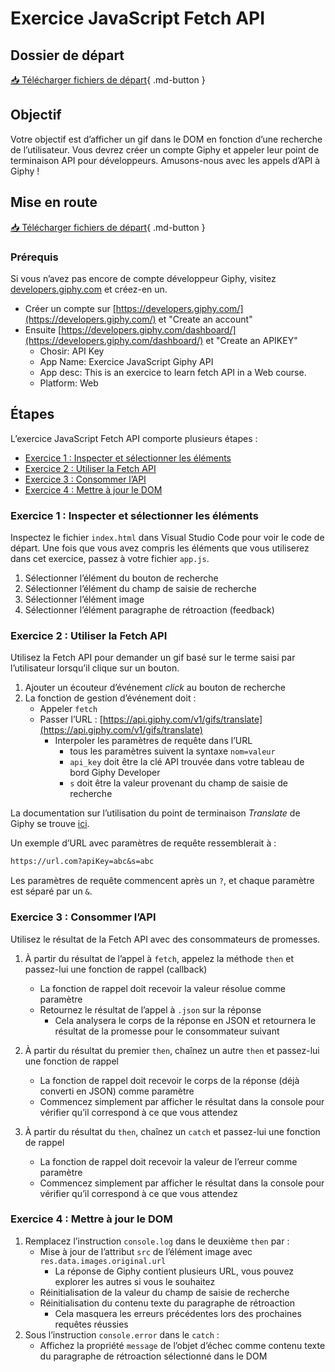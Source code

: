 # Exercice JavaScript Fetch API

## Dossier de départ

[📥 Télécharger fichiers de départ](depart.zip){ .md-button }

## Objectif

Votre objectif est d’afficher un gif dans le DOM en fonction d’une recherche de l’utilisateur. Vous devrez créer un compte Giphy et appeler leur point de terminaison API pour développeurs. Amusons-nous avec les appels d’API à Giphy !

## Mise en route

[📥 Télécharger fichiers de départ](./depart.zip){ .md-button }

### Prérequis

Si vous n’avez pas encore de compte développeur Giphy, visitez [developers.giphy.com](https://developers.giphy.com/) et créez-en un.

- Créer un compte sur [https://developers.giphy.com/](https://developers.giphy.com/) et "Create an account"
- Ensuite [https://developers.giphy.com/dashboard/](https://developers.giphy.com/dashboard/) et "Create an APIKEY"
  - Chosir: API Key
  - App Name: Exercice JavaScript Giphy API
  - App desc: This is an exercice to learn fetch API in a Web course.
  - Platform: Web

## Étapes

L’exercice JavaScript Fetch API comporte plusieurs étapes :

- [Exercice 1 : Inspecter et sélectionner les éléments](#exercice-1-inspecter-et-sélectionner-les-éléments)
- [Exercice 2 : Utiliser la Fetch API](#exercice-2-utiliser-la-fetch-api)
- [Exercice 3 : Consommer l’API](#exercice-3-consommer-lapi)
- [Exercice 4 : Mettre à jour le DOM](#exercice-4-mettre-à-jour-le-dom)

### Exercice 1 : Inspecter et sélectionner les éléments

Inspectez le fichier `index.html` dans Visual Studio Code pour voir le code de départ. Une fois que vous avez compris les éléments que vous utiliserez dans cet exercice, passez à votre fichier `app.js`.

1. Sélectionner l’élément du bouton de recherche  
2. Sélectionner l’élément du champ de saisie de recherche  
3. Sélectionner l’élément image  
4. Sélectionner l’élément paragraphe de rétroaction (feedback)  

### Exercice 2 : Utiliser la Fetch API

Utilisez la Fetch API pour demander un gif basé sur le terme saisi par l’utilisateur lorsqu’il clique sur un bouton.

1. Ajouter un écouteur d’événement *click* au bouton de recherche  
2. La fonction de gestion d’événement doit :  
   - Appeler `fetch`  
   - Passer l’URL : [https://api.giphy.com/v1/gifs/translate](https://api.giphy.com/v1/gifs/translate)  
     - Interpoler les paramètres de requête dans l’URL  
       - tous les paramètres suivent la syntaxe `nom=valeur`  
       - `api_key` doit être la clé API trouvée dans votre tableau de bord Giphy Developer  
       - `s` doit être la valeur provenant du champ de saisie de recherche  

La documentation sur l’utilisation du point de terminaison *Translate* de Giphy se trouve [ici](https://developers.giphy.com/docs/api/endpoint/#translate).

Un exemple d’URL avec paramètres de requête ressemblerait à :

```txt
https://url.com?apiKey=abc&s=abc
```


Les paramètres de requête commencent après un `?`, et chaque paramètre est séparé par un `&`.

### Exercice 3 : Consommer l’API

Utilisez le résultat de la Fetch API avec des consommateurs de promesses.

1. À partir du résultat de l’appel à `fetch`, appelez la méthode `then` et passez-lui une fonction de rappel (callback)  
   - La fonction de rappel doit recevoir la valeur résolue comme paramètre  
   - Retournez le résultat de l’appel à `.json` sur la réponse  
     - Cela analysera le corps de la réponse en JSON et retournera le résultat de la promesse pour le consommateur suivant  

2. À partir du résultat du premier `then`, chaînez un autre `then` et passez-lui une fonction de rappel  
   - La fonction de rappel doit recevoir le corps de la réponse (déjà converti en JSON) comme paramètre  
   - Commencez simplement par afficher le résultat dans la console pour vérifier qu’il correspond à ce que vous attendez  
3. À partir du résultat du `then`, chaînez un `catch` et passez-lui une fonction de rappel  
   - La fonction de rappel doit recevoir la valeur de l’erreur comme paramètre  
   - Commencez simplement par afficher le résultat dans la console pour vérifier qu’il correspond à ce que vous attendez  

### Exercice 4 : Mettre à jour le DOM

1. Remplacez l’instruction `console.log` dans le deuxième `then` par :  
   - Mise à jour de l’attribut `src` de l’élément image avec `res.data.images.original.url`  
     - La réponse de Giphy contient plusieurs URL, vous pouvez explorer les autres si vous le souhaitez  
   - Réinitialisation de la valeur du champ de saisie de recherche  
   - Réinitialisation du contenu texte du paragraphe de rétroaction  
     - Cela masquera les erreurs précédentes lors des prochaines requêtes réussies  
2. Sous l’instruction `console.error` dans le `catch` :  
   - Affichez la propriété `message` de l’objet d’échec comme contenu texte du paragraphe de rétroaction sélectionné dans le DOM  
